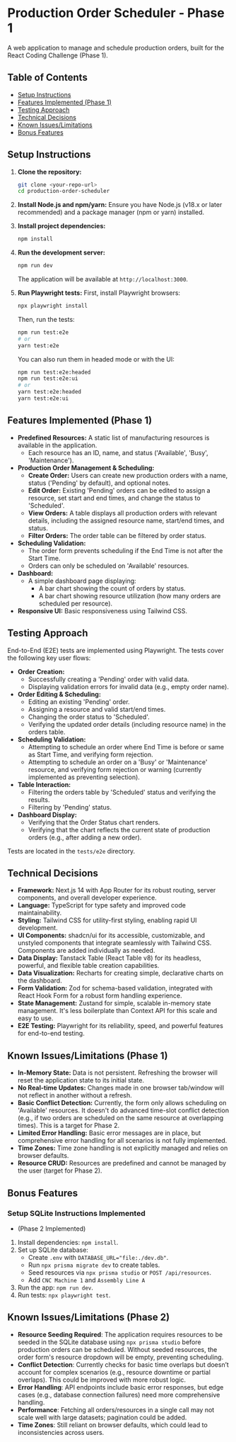 # Production Order Scheduler - Phase 1

A web application to manage and schedule production orders, built for the React Coding Challenge (Phase 1).

## Table of Contents

- [Setup Instructions](#setup-instructions)
- [Features Implemented (Phase 1)](#features-implemented-phase-1)
- [Testing Approach](#testing-approach)
- [Technical Decisions](#technical-decisions)
- [Known Issues/Limitations](#known-issueslimitations)
- [Bonus Features](#bonus-features)

## Setup Instructions

1.  **Clone the repository:**
    ```bash
    git clone <your-repo-url>
    cd production-order-scheduler
    ```

2.  **Install Node.js and npm/yarn:**
    Ensure you have Node.js (v18.x or later recommended) and a package manager (npm or yarn) installed.

3.  **Install project dependencies:**
    ```bash
    npm install
    ```

4.  **Run the development server:**
    ```bash
    npm run dev
    ```
    The application will be available at `http://localhost:3000`.

5.  **Run Playwright tests:**
    First, install Playwright browsers:
    ```bash
    npx playwright install
    ```
    Then, run the tests:
    ```bash
    npm run test:e2e
    # or
    yarn test:e2e
    ```
    You can also run them in headed mode or with the UI:
    ```bash
    npm run test:e2e:headed
    npm run test:e2e:ui
    # or
    yarn test:e2e:headed
    yarn test:e2e:ui
    ```

## Features Implemented (Phase 1)

* **Predefined Resources:** A static list of manufacturing resources is available in the application.
    * Each resource has an ID, name, and status ('Available', 'Busy', 'Maintenance').
* **Production Order Management & Scheduling:**
    * **Create Order:** Users can create new production orders with a name, status ('Pending' by default), and optional notes.
    * **Edit Order:** Existing 'Pending' orders can be edited to assign a resource, set start and end times, and change the status to 'Scheduled'.
    * **View Orders:** A table displays all production orders with relevant details, including the assigned resource name, start/end times, and status.
    * **Filter Orders:** The order table can be filtered by order status.
* **Scheduling Validation:**
    * The order form prevents scheduling if the End Time is not after the Start Time.
    * Orders can only be scheduled on 'Available' resources.
* **Dashboard:**
    * A simple dashboard page displaying:
        * A bar chart showing the count of orders by status.
        * A bar chart showing resource utilization (how many orders are scheduled per resource).
* **Responsive UI:** Basic responsiveness using Tailwind CSS.

## Testing Approach

End-to-End (E2E) tests are implemented using Playwright. The tests cover the following key user flows:

* **Order Creation:**
    * Successfully creating a 'Pending' order with valid data.
    * Displaying validation errors for invalid data (e.g., empty order name).
* **Order Editing & Scheduling:**
    * Editing an existing 'Pending' order.
    * Assigning a resource and valid start/end times.
    * Changing the order status to 'Scheduled'.
    * Verifying the updated order details (including resource name) in the orders table.
* **Scheduling Validation:**
    * Attempting to schedule an order where End Time is before or same as Start Time, and verifying form rejection.
    * Attempting to schedule an order on a 'Busy' or 'Maintenance' resource, and verifying form rejection or warning (currently implemented as preventing selection).
* **Table Interaction:**
    * Filtering the orders table by 'Scheduled' status and verifying the results.
    * Filtering by 'Pending' status.
* **Dashboard Display:**
    * Verifying that the Order Status chart renders.
    * Verifying that the chart reflects the current state of production orders (e.g., after adding a new order).

Tests are located in the `tests/e2e` directory.

## Technical Decisions

* **Framework:** Next.js 14 with App Router for its robust routing, server components, and overall developer experience.
* **Language:** TypeScript for type safety and improved code maintainability.
* **Styling:** Tailwind CSS for utility-first styling, enabling rapid UI development.
* **UI Components:** shadcn/ui for its accessible, customizable, and unstyled components that integrate seamlessly with Tailwind CSS. Components are added individually as needed.
* **Data Display:** Tanstack Table (React Table v8) for its headless, powerful, and flexible table creation capabilities.
* **Data Visualization:** Recharts for creating simple, declarative charts on the dashboard.
* **Form Validation:** Zod for schema-based validation, integrated with React Hook Form for a robust form handling experience.
* **State Management:** Zustand for simple, scalable in-memory state management. It's less boilerplate than Context API for this scale and easy to use.
* **E2E Testing:** Playwright for its reliability, speed, and powerful features for end-to-end testing.

## Known Issues/Limitations (Phase 1)

* **In-Memory State:** Data is not persistent. Refreshing the browser will reset the application state to its initial state.
* **No Real-time Updates:** Changes made in one browser tab/window will not reflect in another without a refresh.
* **Basic Conflict Detection:** Currently, the form only allows scheduling on 'Available' resources. It doesn't do advanced time-slot conflict detection (e.g., if two orders are scheduled on the same resource at overlapping times). This is a target for Phase 2.
* **Limited Error Handling:** Basic error messages are in place, but comprehensive error handling for all scenarios is not fully implemented.
* **Time Zones:** Time zone handling is not explicitly managed and relies on browser defaults.
* **Resource CRUD:** Resources are predefined and cannot be managed by the user (target for Phase 2).

## Bonus Features

### Setup SQLite Instructions Implemented
* (Phase 2 Implemented)

1. Install dependencies: `npm install`.
2. Set up SQLite database:
   - Create `.env` with `DATABASE_URL="file:./dev.db"`.
   - Run `npx prisma migrate dev` to create tables.
   - Seed resources via `npx prisma studio` or `POST /api/resources`. 
   - Add `CNC Machine 1` and `Assembly Line A`
3. Run the app: `npm run dev`.
4. Run tests: `npx playwright test`.



## Known Issues/Limitations (Phase 2)

- **Resource Seeding Required**: The application requires resources to be seeded in the SQLite database using `npx prisma studio` before production orders can be scheduled. Without seeded resources, the order form's resource dropdown will be empty, preventing scheduling.
- **Conflict Detection**: Currently checks for basic time overlaps but doesn’t account for complex scenarios (e.g., resource downtime or partial overlaps). This could be improved with more robust logic.
- **Error Handling**: API endpoints include basic error responses, but edge cases (e.g., database connection failures) need more comprehensive handling.
- **Performance**: Fetching all orders/resources in a single call may not scale well with large datasets; pagination could be added.
- **Time Zones**: Still reliant on browser defaults, which could lead to inconsistencies across users.
